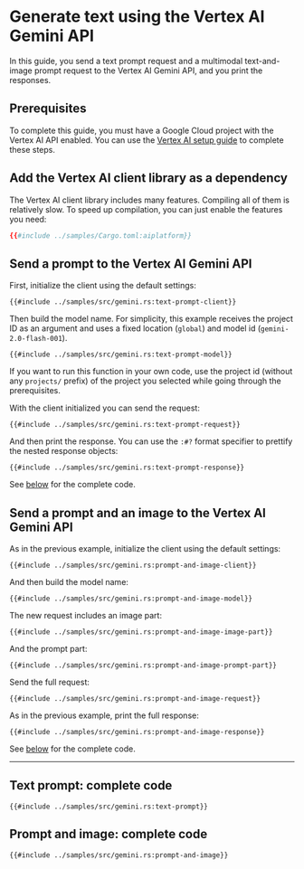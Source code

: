 <!-- 
Copyright 2025 Google LLC

Licensed under the Apache License, Version 2.0 (the "License");
you may not use this file except in compliance with the License.
You may obtain a copy of the License at

    https://www.apache.org/licenses/LICENSE-2.0

Unless required by applicable law or agreed to in writing, software
distributed under the License is distributed on an "AS IS" BASIS,
WITHOUT WARRANTIES OR CONDITIONS OF ANY KIND, either express or implied.
See the License for the specific language governing permissions and
limitations under the License.
-->

# Generate text using the Vertex AI Gemini API

In this guide, you send a text prompt request and a multimodal text-and-image
prompt request to the Vertex AI Gemini API, and you print the responses.

## Prerequisites

To complete this guide, you must have a Google Cloud project with the Vertex AI
API enabled. You can use the [Vertex AI setup guide] to complete these steps.

## Add the Vertex AI client library as a dependency

The Vertex AI client library includes many features. Compiling all of them is
relatively slow. To speed up compilation, you can just enable the features you
need:

```toml
{{#include ../samples/Cargo.toml:aiplatform}}
```

## Send a prompt to the Vertex AI Gemini API

First, initialize the client using the default settings:

```rust,ignore,noplayground
{{#include ../samples/src/gemini.rs:text-prompt-client}}
```

Then build the model name. For simplicity, this example receives the
project ID as an argument and uses a fixed location (`global`) and model id
(`gemini-2.0-flash-001`).

```rust,ignore,noplayground
{{#include ../samples/src/gemini.rs:text-prompt-model}}
```

If you want to run this function in your own code, use the project id (without
any `projects/` prefix) of the project you selected while going through the
prerequisites.

With the client initialized you can send the request:

```rust,ignore,noplayground
{{#include ../samples/src/gemini.rs:text-prompt-request}}
```

And then print the response. You can use the `:#?` format specifier to prettify
the nested response objects:

```rust,ignore,noplayground
{{#include ../samples/src/gemini.rs:text-prompt-response}}
```

See [below](#text-prompt-complete-code) for the complete code.

## Send a prompt and an image to the Vertex AI Gemini API

As in the previous example, initialize the client using the default settings:

```rust,ignore,noplayground
{{#include ../samples/src/gemini.rs:prompt-and-image-client}}
```

And then build the model name:

```rust,ignore,noplayground
{{#include ../samples/src/gemini.rs:prompt-and-image-model}}
```

The new request includes an image part:

```rust,ignore,noplayground
{{#include ../samples/src/gemini.rs:prompt-and-image-image-part}}
```

And the prompt part:

```rust,ignore,noplayground
{{#include ../samples/src/gemini.rs:prompt-and-image-prompt-part}}
```

Send the full request:

```rust,ignore,noplayground
{{#include ../samples/src/gemini.rs:prompt-and-image-request}}
```

As in the previous example, print the full response:

```rust,ignore,noplayground
{{#include ../samples/src/gemini.rs:prompt-and-image-response}}
```

See [below](#prompt-and-image-complete-code) for the complete code.

______________________________________________________________________

## Text prompt: complete code

```rust,ignore,noplayground
{{#include ../samples/src/gemini.rs:text-prompt}}
```

## Prompt and image: complete code

```rust,ignore,noplayground
{{#include ../samples/src/gemini.rs:prompt-and-image}}
```

[vertex ai setup guide]: https://cloud.google.com/vertex-ai/docs/start/cloud-environment
